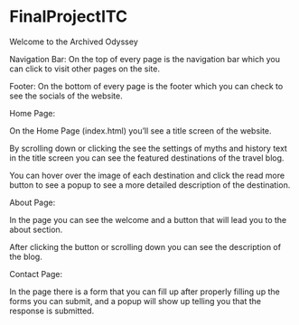 # FinalProjectITC

Welcome to the Archived Odyssey

Navigation Bar: On the top of every page is the navigation bar which you can click to visit other pages on the site.

Footer: On the bottom of every page is the footer which you can check to see the socials of the website.

Home Page: 

On the Home Page (index.html) you’ll see a title screen of the website. 

By scrolling down or clicking the see the settings of myths and history text in the title screen you can see the featured destinations of the travel blog. 

You can hover over the image of each destination and click the read more button to see a popup to see a more detailed description of the destination.


About Page:	

In the page you can see the welcome and a button that will lead you to the about section. 

After clicking the button or scrolling down you can see the description of the blog.


Contact Page: 

In the page there is a form that you can fill up after properly filling up the forms you can submit, and a popup will show up telling you that the response is submitted.
